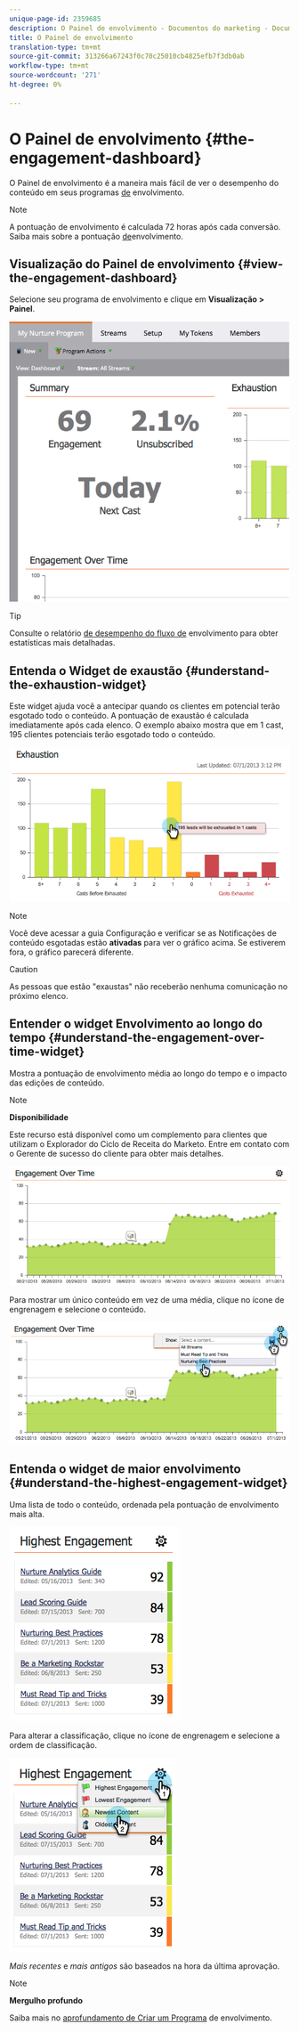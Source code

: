 ```yaml
---
unique-page-id: 2359685
description: O Painel de envolvimento - Documentos do marketing - Documentação do produto
title: O Painel de envolvimento
translation-type: tm+mt
source-git-commit: 313266a67243f0c70c25010cb4825efb7f3db0ab
workflow-type: tm+mt
source-wordcount: '271'
ht-degree: 0%

---
```



# O Painel de envolvimento {#the-engagement-dashboard}

O Painel de envolvimento é a maneira mais fácil de ver o desempenho do conteúdo em seus programas [de](http://docs.marketo.com/display/docs/drip+nurturing) envolvimento.

>[!NOTE]
>
>A pontuação de envolvimento é calculada 72 horas após cada conversão. Saiba mais sobre a pontuação [de](understanding-the-engagement-score.md)envolvimento.

## Visualização do Painel de envolvimento {#view-the-engagement-dashboard}

Selecione seu programa de envolvimento e clique em **Visualização > Painel**.

![](assets/image2014-9-15-16-3a42-3a41.png)

>[!TIP]
>
>Consulte o relatório [de desempenho do fluxo de](engagement-stream-performance-report.md) envolvimento para obter estatísticas mais detalhadas.

## Entenda o Widget de exaustão {#understand-the-exhaustion-widget}

Este widget ajuda você a antecipar quando os clientes em potencial terão esgotado todo o conteúdo. A pontuação de exaustão é calculada imediatamente após cada elenco. O exemplo abaixo mostra que em 1 cast, 195 clientes potenciais terão esgotado todo o conteúdo.

![](assets/image2014-9-15-16-3a45-3a10.png)

>[!NOTE]
>
>Você deve acessar a guia Configuração e verificar se as Notificações de conteúdo esgotadas estão **ativadas** para ver o gráfico acima. Se estiverem fora, o gráfico parecerá diferente.

>[!CAUTION]
>
>As pessoas que estão &quot;exaustas&quot; não receberão nenhuma comunicação no próximo elenco.

## Entender o widget Envolvimento ao longo do tempo {#understand-the-engagement-over-time-widget}

Mostra a pontuação de envolvimento média ao longo do tempo e o impacto das edições de conteúdo.

>[!NOTE]
>
>**Disponibilidade**
>
>Este recurso está disponível como um complemento para clientes que utilizam o Explorador do Ciclo de Receita do Marketo. Entre em contato com o Gerente de sucesso do cliente para obter mais detalhes.

![](assets/image2014-9-15-16-3a45-3a50.png)

Para mostrar um único conteúdo em vez de uma média, clique no ícone de engrenagem e selecione o conteúdo.

![](assets/image2014-9-15-16-3a46-3a45.png)

## Entenda o widget de maior envolvimento {#understand-the-highest-engagement-widget}

Uma lista de todo o conteúdo, ordenada pela pontuação de envolvimento mais alta.

![](assets/image2014-9-15-16-3a46-3a54.png)

Para alterar a classificação, clique no ícone de engrenagem e selecione a ordem de classificação.

![](assets/image2014-9-15-16-3a46-3a58.png)

*Mais recentes* e *mais antigos* são baseados na hora da última aprovação.

>[!NOTE]
>
>**Mergulho profundo**
>
>Saiba mais no [aprofundamento de Criar um Programa](../../../../product-docs/email-marketing/drip-nurturing/creating-an-engagement-program/create-an-engagement-program.md) de envolvimento.

